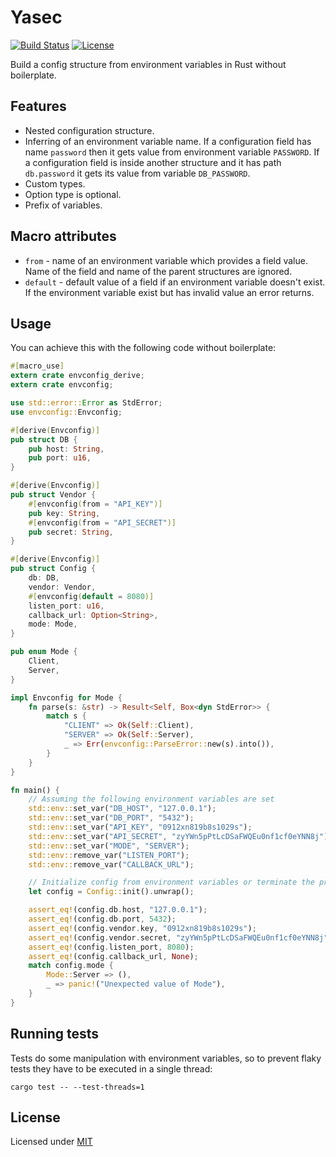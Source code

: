 # Yasec

[![Build Status](https://travis-ci.org/ANtlord/yasec.svg?branch=master)](https://travis-ci.org/ANtlord/yasec)
[![License](https://img.shields.io/badge/license-MIT-blue.svg)](LICENSE)

Build a config structure from environment variables in Rust without boilerplate.

## Features

* Nested configuration structure.
* Inferring of an environment variable name. If a configuration field has name `password` then it gets value from environment variable `PASSWORD`.
If a configuration field is inside another structure and it has path `db.password` it gets its value from variable `DB_PASSWORD`.
* Custom types.
* Option type is optional.
* Prefix of variables.

## Macro attributes

* `from` - name of an environment variable which provides a field value. Name of the field and name of the parent structures are ignored.
* `default` - default value of a field if an environment variable doesn't exist. If the environment variable exist but has invalid value an error returns.

## Usage

You can achieve this with the following code without boilerplate:

```rust
#[macro_use]
extern crate envconfig_derive;
extern crate envconfig;

use std::error::Error as StdError;
use envconfig::Envconfig;

#[derive(Envconfig)]
pub struct DB {
    pub host: String,
    pub port: u16,
}

#[derive(Envconfig)]
pub struct Vendor {
    #[envconfig(from = "API_KEY")]
    pub key: String,
    #[envconfig(from = "API_SECRET")]
    pub secret: String,
}

#[derive(Envconfig)]
pub struct Config {
    db: DB,
    vendor: Vendor,
    #[envconfig(default = 8080)]
    listen_port: u16,
    callback_url: Option<String>,
    mode: Mode,
}

pub enum Mode {
    Client,
    Server,
}

impl Envconfig for Mode {
    fn parse(s: &str) -> Result<Self, Box<dyn StdError>> {
        match s {
            "CLIENT" => Ok(Self::Client),
            "SERVER" => Ok(Self::Server),
            _ => Err(envconfig::ParseError::new(s).into()),
        }
    }
}

fn main() {
    // Assuming the following environment variables are set
    std::env::set_var("DB_HOST", "127.0.0.1");
    std::env::set_var("DB_PORT", "5432");
    std::env::set_var("API_KEY", "0912xn819b8s1029s");
    std::env::set_var("API_SECRET", "zyYWn5pPtLcDSaFWQEu0nf1cf0eYNN8j");
    std::env::set_var("MODE", "SERVER");
    std::env::remove_var("LISTEN_PORT");
    std::env::remove_var("CALLBACK_URL");

    // Initialize config from environment variables or terminate the process.
    let config = Config::init().unwrap();

    assert_eq!(config.db.host, "127.0.0.1");
    assert_eq!(config.db.port, 5432);
    assert_eq!(config.vendor.key, "0912xn819b8s1029s");
    assert_eq!(config.vendor.secret, "zyYWn5pPtLcDSaFWQEu0nf1cf0eYNN8j");
    assert_eq!(config.listen_port, 8080);
    assert_eq!(config.callback_url, None);
    match config.mode {
        Mode::Server => (),
        _ => panic!("Unexpected value of Mode"),
    }
}
```

## Running tests

Tests do some manipulation with environment variables, so to
prevent flaky tests they have to be executed in a single thread:

```
cargo test -- --test-threads=1
```

## License

Licensed under [MIT](LICENSE)
